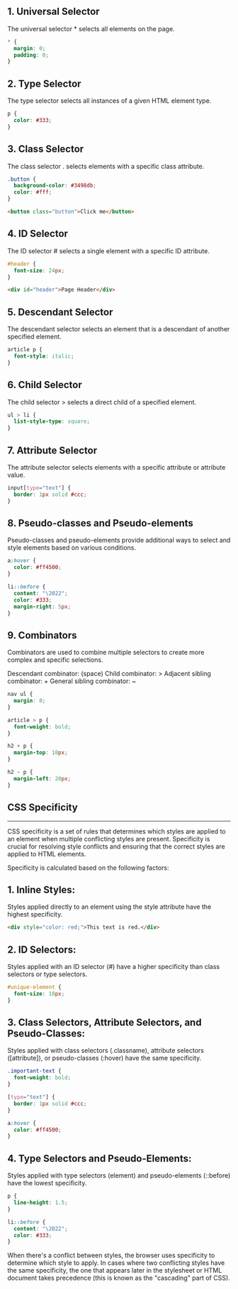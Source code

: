 ## 1. Universal Selector
The universal selector * selects all elements on the page.

```css
* {
  margin: 0;
  padding: 0;
}
```
## 2. Type Selector
The type selector selects all instances of a given HTML element type.

```css
p {
  color: #333;
}
```
## 3. Class Selector
The class selector . selects elements with a specific class attribute.

```css
.button {
  background-color: #3498db;
  color: #fff;
}
```
```html
<button class="button">Click me</button>
```
## 4. ID Selector
The ID selector # selects a single element with a specific ID attribute.

```css
#header {
  font-size: 24px;
}
```
```html
<div id="header">Page Header</div>
```
## 5. Descendant Selector
The descendant selector selects an element that is a descendant of another specified element.

```css
article p {
  font-style: italic;
}
```
## 6. Child Selector
The child selector > selects a direct child of a specified element.

```css
ul > li {
  list-style-type: square;
}
```
## 7. Attribute Selector
The attribute selector selects elements with a specific attribute or attribute value.

```css
input[type="text"] {
  border: 1px solid #ccc;
}
```
## 8. Pseudo-classes and Pseudo-elements
Pseudo-classes and pseudo-elements provide additional ways to select and style elements based on various conditions.

```css
a:hover {
  color: #ff4500;
}

li::before {
  content: "\2022";
  color: #333;
  margin-right: 5px;
}
```
## 9. Combinators
Combinators are used to combine multiple selectors to create more complex and specific selections.

Descendant combinator: (space)
Child combinator: >
Adjacent sibling combinator: +
General sibling combinator: ~
```css
nav ul {
  margin: 0;
}

article > p {
  font-weight: bold;
}

h2 + p {
  margin-top: 10px;
}

h2 ~ p {
  margin-left: 20px;
}
```
## CSS Specificity
---
CSS specificity is a set of rules that determines which styles are applied to an element when multiple conflicting styles are present. Specificity is crucial for resolving style conflicts and ensuring that the correct styles are applied to HTML elements.

Specificity is calculated based on the following factors:

## 1. Inline Styles:
 Styles applied directly to an element using the style attribute have the highest specificity.

```html
<div style="color: red;">This text is red.</div>
```
## 2. ID Selectors: 
Styles applied with an ID selector (#) have a higher specificity than class selectors or type selectors.

```css
#unique-element {
  font-size: 18px;
}
```
## 3. Class Selectors, Attribute Selectors, and Pseudo-Classes: 
Styles applied with class selectors (.classname), attribute selectors ([attribute]), or pseudo-classes (:hover) have the same specificity.

```css
.important-text {
  font-weight: bold;
}

[type="text"] {
  border: 1px solid #ccc;
}

a:hover {
  color: #ff4500;
}
```
## 4. Type Selectors and Pseudo-Elements:
 Styles applied with type selectors (element) and pseudo-elements (::before) have the lowest specificity.

```css
p {
  line-height: 1.5;
}

li::before {
  content: "\2022";
  color: #333;
}
```
When there's a conflict between styles, the browser uses specificity to determine which style to apply. In cases where two conflicting styles have the same specificity, the one that appears later in the stylesheet or HTML document takes precedence (this is known as the "cascading" part of CSS).